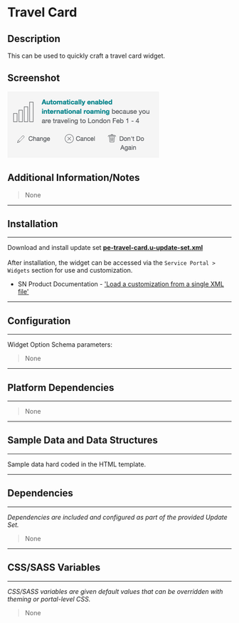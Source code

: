 # Travel Card

## Description

This can be used to quickly craft a travel card widget.

## Screenshot
![](../images/pe-travel-card-1.png)

## Additional Information/Notes
> None
---
## Installation
---
Download and install update set **[pe-travel-card.u-update-set.xml](https://docs.servicenow.com/bundle/jakarta-application-development/page/build/system-update-sets/task/t_SaveAnUpdateSetAsAnXMLFile.html)** <br/><br/>
After installation, the widget can be accessed via the `Service Portal > Widgets` section for use and customization.<br/>
* SN Product Documentation - ['Load a customization from a single XML file'](https://docs.servicenow.com/bundle/jakarta-application-development/page/build/system-update-sets/task/t_SaveAnUpdateSetAsAnXMLFile.html)

---
## Configuration
---
Widget Option Schema parameters:
> None
---
## Platform Dependencies
---
> None
---
## Sample Data and Data Structures
---
Sample data hard coded in the HTML template.

---
## Dependencies
---
<i>Dependencies are included and configured as part of the provided Update Set.</i>
> None
---
## CSS/SASS Variables
---
_CSS/SASS variables are given default values that can be overridden with theming or portal-level CSS._
> None